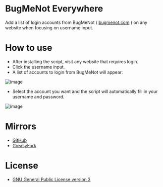 # BugMeNot Everywhere
Add a list of login accounts from BugMeNot ( [bugmenot.com](http://bugmenot.com/) ) on any website when focusing on username input.

# How to use
- After installing the script, visit any website that requires login.
- Click the username input.
- A list of accounts to login from BugMeNot will appear:

![image](https://greasyfork.org/system/screenshots/screenshots/000/011/869/original/bugmenot-anywhere.png)
- Select the account you want and the script will automatically fill in your username and password.

![image](https://greasyfork.org/system/screenshots/screenshots/000/011/870/original/bugmenot-anywhere-selected.png)

# Mirrors
- [GitHub](https://github.com/tam710562/BugMeNot-Everywhere)
- [GreasyFork](https://greasyfork.org/scripts/35957-bugmenot-everywhere)

# License
- [GNU General Public License version 3](https://www.gnu.org/copyleft/gpl.html)